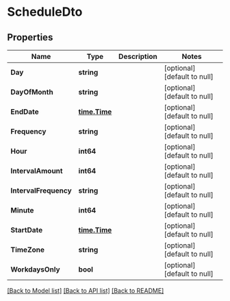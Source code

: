 # ScheduleDto

## Properties
Name | Type | Description | Notes
------------ | ------------- | ------------- | -------------
**Day** | **string** |  | [optional] [default to null]
**DayOfMonth** | **string** |  | [optional] [default to null]
**EndDate** | [**time.Time**](time.Time.md) |  | [optional] [default to null]
**Frequency** | **string** |  | [optional] [default to null]
**Hour** | **int64** |  | [optional] [default to null]
**IntervalAmount** | **int64** |  | [optional] [default to null]
**IntervalFrequency** | **string** |  | [optional] [default to null]
**Minute** | **int64** |  | [optional] [default to null]
**StartDate** | [**time.Time**](time.Time.md) |  | [optional] [default to null]
**TimeZone** | **string** |  | [optional] [default to null]
**WorkdaysOnly** | **bool** |  | [optional] [default to null]

[[Back to Model list]](../README.md#documentation-for-models) [[Back to API list]](../README.md#documentation-for-api-endpoints) [[Back to README]](../README.md)


